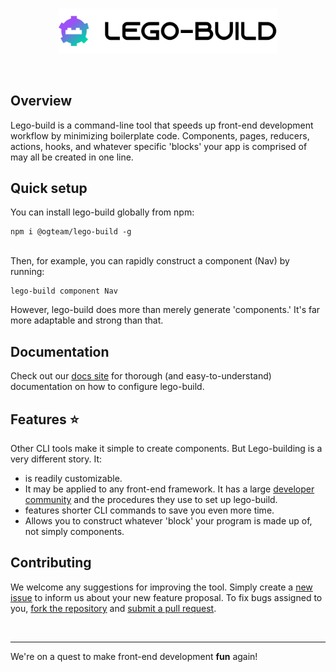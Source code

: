 <br />
<p align="center"><img src="logo.svg" style="width: 350px"  alt="Logo" /></p>
<br />

## Overview

Lego-build is a command-line tool that speeds up front-end development workflow by minimizing boilerplate code. Components, pages, reducers, actions, hooks, and whatever specific 'blocks' your app is comprised of may all be created in one line.

## Quick setup

You can install lego-build globally from npm:

```
npm i @ogteam/lego-build -g
```

<br />
Then, for example, you can rapidly construct a component (Nav) by running:

```
lego-build component Nav
```

However, lego-build does more than merely generate 'components.' It's far more adaptable and strong than that.

## Documentation
Check out our [docs site](https://lego-build.github.io/docs) for thorough (and easy-to-understand) documentation on how to configure lego-build.

## Features ⭐

Other CLI tools make it simple to create components. But Lego-building is a very different story. It:

- is readily customizable.
- It may be applied to any front-end framework.
It has a large [developer community](https://lego-build.github.io/community) and the procedures they use to set up lego-build.
- features shorter CLI commands to save you even more time.
- Allows you to construct whatever 'block' your program is made up of, not simply components.

## Contributing

We welcome any suggestions for improving the tool. Simply create a [new issue](https://github.com/lego-build/lego-build/issues/new/choose) to inform us about your new feature proposal. To fix bugs assigned to you, [fork the repository](https://github.com/lego-build/lego-build/fork) and [submit a pull request](https://github.com/lego-build/lego-build/pulls).

<br />

---

We're on a quest to make front-end development **fun** again!
